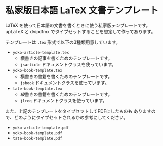 # 私家版日本語 LaTeX 文書テンプレート

LaTeX を使って日本語の文書を書くときに使う私家版テンプレートです。
upLaTeX と dvipdfmx でタイプセットすることを想定して作ってあります。

テンプレートは `.tex` 形式で以下の3種類用意しています。

- `yoko-article-template.tex`
	- 横書きの記事を書くためのテンプレートです。
	- `jsarticle` ドキュメントクラスを使っています。
- `yoko-book-template.tex`
	- 横書きの書籍を書くためのテンプレートです。
	- `jsbook` ドキュメントクラスを使っています。
- `tate-book-template.tex`
	- *縦*書きの書籍を書くためのテンプレートです。
	- `jlreq` ドキュメントクラスを使っています。

また、上記のテンプレートをタイプセットしてPDFにしたものも
ありますので、どのようにタイプセットされるかの参考にしてください。

- `yoko-article-template.pdf`
- `yoko-book-template.pdf`
- `tate-book-template.pdf`

